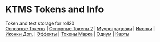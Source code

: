 # KTMS Tokens and Info
Token and text storage for roll20\
[Основные Токены](https://github.com/CatacombNoop/ktms-tokens/blob/main/images_main/README.md)
|
[Основные Токены 2](https://github.com/CatacombNoop/ktms-tokens/blob/main/images_main2/README.md)
|
[Мудроградовки](https://github.com/CatacombNoop/ktms-tokens/blob/main/images_mudrog/README.md)
|
[Иконки](https://github.com/CatacombNoop/ktms-tokens/blob/main/images_icons/README.md)
|
[Иконки Доп.](https://github.com/CatacombNoop/ktms-tokens/blob/main/images_icons2/README.md)
|
[Эффекты](https://github.com/CatacombNoop/ktms-tokens/blob/main/images_sfx/README.md)
|
[Токены Марка](https://github.com/CatacombNoop/ktms-tokens/blob/main/images_mark/README.md)
|
[Одиум](https://github.com/CatacombNoop/ktms-tokens/blob/main/images_odium/README.md)
|
[Карты](https://github.com/CatacombNoop/ktms-tokens/blob/main/images_maps/README.md)
